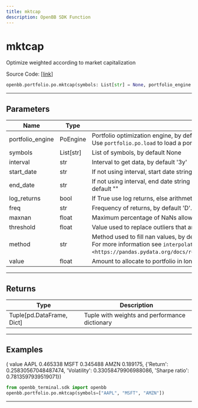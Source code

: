 ```yaml
---
title: mktcap
description: OpenBB SDK Function
---
```


# mktcap

Optimize weighted according to market capitalization

Source Code: [[link](https://github.com/OpenBB-finance/OpenBBTerminal/tree/main/openbb_terminal/portfolio/portfolio_optimization/po_model.py#L2135)]

```python
openbb.portfolio.po.mktcap(symbols: List[str] = None, portfolio_engine: portfolio_optimization.po_engine.PoEngine = None, kwargs: Any)
```

---

## Parameters

| Name | Type | Description | Default | Optional |
| ---- | ---- | ----------- | ------- | -------- |
| portfolio_engine | PoEngine | Portfolio optimization engine, by default None<br/>Use `portfolio.po.load` to load a portfolio engine | None | True |
| symbols | List[str] | List of symbols, by default None | None | True |
| interval | str | Interval to get data, by default '3y' | None | True |
| start_date | str | If not using interval, start date string (YYYY-MM-DD), by default "" | None | True |
| end_date | str | If not using interval, end date string (YYYY-MM-DD). If empty use last weekday, by default "" | None | True |
| log_returns | bool | If True use log returns, else arithmetic returns, by default False | None | True |
| freq | str | Frequency of returns, by default 'D'. Options: 'D' for daily, 'W' for weekly, 'M' for monthly | None | True |
| maxnan | float | Maximum percentage of NaNs allowed in the data, by default 0.05 | None | True |
| threshold | float | Value used to replace outliers that are higher than threshold, by default 0.0 | None | True |
| method | str | Method used to fill nan values, by default 'time'<br/>For more information see `interpolate <https://pandas.pydata.org/docs/reference/api/pandas.DataFrame.interpolate.html>`__. | None | True |
| value | float | Amount to allocate to portfolio in long positions, by default 1.0 | None | True |


---

## Returns

| Type | Description |
| ---- | ----------- |
| Tuple[pd.DataFrame, Dict] | Tuple with weights and performance dictionary |
---

## Examples
(         value
 AAPL  0.465338
 MSFT  0.345488
 AMZN  0.189175,
 {'Return': 0.25830567048487474,
  'Volatility': 0.33058479906988086,
  'Sharpe ratio': 0.7813597939519071})

```python
from openbb_terminal.sdk import openbb
openbb.portfolio.po.mktcap(symbols=["AAPL", "MSFT", "AMZN"])
```

---

